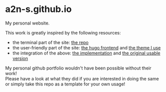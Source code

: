 # a2n-s.github.io
My personal website.

This work is greatly inspired by the following resources:
- the terminal part of the site: [the repo](https://github.com/Yukuro/hugo-theme-shell)
- the user-friendly part of the site: [the hugo frontend](https://gohugo.io/) and [the theme I use](https://themes.gohugo.io/themes/hugo-theme-terminal/)
- the integration of the above: [the implementation](https://github.com/W0rty/w0rty.github.io) and [the original usable version]( https://w0rty.github.io/)

My personal github portfolio wouldn't have been possible without their work!  
Please have a look at what they did if you are interested in doing the same or simply take this repo as a template for your own usage!
